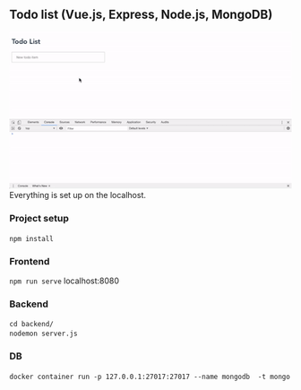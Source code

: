 ## Todo list (Vue.js, Express, Node.js, MongoDB)
![](todo.gif)\
Everything is set up on the localhost.

### Project setup
`npm install`

### Frontend
`npm run serve` localhost:8080

### Backend
`cd backend/`\
`nodemon server.js`

### DB
`docker container run -p 127.0.0.1:27017:27017 --name mongodb  -t mongo`
